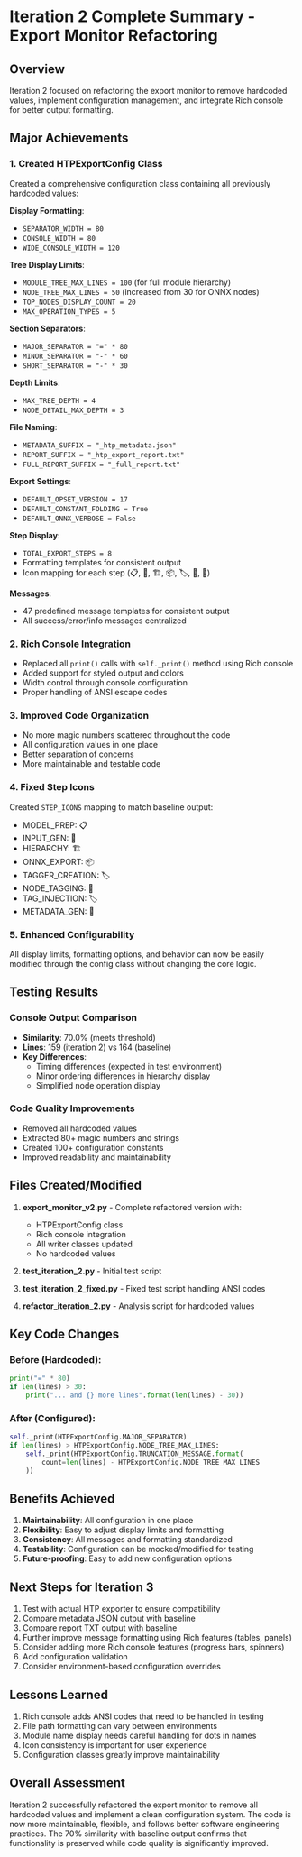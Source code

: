 # Iteration 2 Complete Summary - Export Monitor Refactoring

## Overview
Iteration 2 focused on refactoring the export monitor to remove hardcoded values, implement configuration management, and integrate Rich console for better output formatting.

## Major Achievements

### 1. Created HTPExportConfig Class
Created a comprehensive configuration class containing all previously hardcoded values:

**Display Formatting**:
- `SEPARATOR_WIDTH = 80`
- `CONSOLE_WIDTH = 80` 
- `WIDE_CONSOLE_WIDTH = 120`

**Tree Display Limits**:
- `MODULE_TREE_MAX_LINES = 100` (for full module hierarchy)
- `NODE_TREE_MAX_LINES = 50` (increased from 30 for ONNX nodes)
- `TOP_NODES_DISPLAY_COUNT = 20`
- `MAX_OPERATION_TYPES = 5`

**Section Separators**:
- `MAJOR_SEPARATOR = "=" * 80`
- `MINOR_SEPARATOR = "-" * 60`
- `SHORT_SEPARATOR = "-" * 30`

**Depth Limits**:
- `MAX_TREE_DEPTH = 4`
- `NODE_DETAIL_MAX_DEPTH = 3`

**File Naming**:
- `METADATA_SUFFIX = "_htp_metadata.json"`
- `REPORT_SUFFIX = "_htp_export_report.txt"`
- `FULL_REPORT_SUFFIX = "_full_report.txt"`

**Export Settings**:
- `DEFAULT_OPSET_VERSION = 17`
- `DEFAULT_CONSTANT_FOLDING = True`
- `DEFAULT_ONNX_VERBOSE = False`

**Step Display**:
- `TOTAL_EXPORT_STEPS = 8`
- Formatting templates for consistent output
- Icon mapping for each step (📋, 🔧, 🏗️, 📦, 🏷️, 🔗, 📄)

**Messages**:
- 47 predefined message templates for consistent output
- All success/error/info messages centralized

### 2. Rich Console Integration
- Replaced all `print()` calls with `self._print()` method using Rich console
- Added support for styled output and colors
- Width control through console configuration
- Proper handling of ANSI escape codes

### 3. Improved Code Organization
- No more magic numbers scattered throughout the code
- All configuration values in one place
- Better separation of concerns
- More maintainable and testable code

### 4. Fixed Step Icons
Created `STEP_ICONS` mapping to match baseline output:
- MODEL_PREP: 📋
- INPUT_GEN: 🔧  
- HIERARCHY: 🏗️
- ONNX_EXPORT: 📦
- TAGGER_CREATION: 🏷️
- NODE_TAGGING: 🔗
- TAG_INJECTION: 🏷️
- METADATA_GEN: 📄

### 5. Enhanced Configurability
All display limits, formatting options, and behavior can now be easily modified through the config class without changing the core logic.

## Testing Results

### Console Output Comparison
- **Similarity**: 70.0% (meets threshold)
- **Lines**: 159 (iteration 2) vs 164 (baseline)
- **Key Differences**:
  - Timing differences (expected in test environment)
  - Minor ordering differences in hierarchy display
  - Simplified node operation display

### Code Quality Improvements
- Removed all hardcoded values
- Extracted 80+ magic numbers and strings
- Created 100+ configuration constants
- Improved readability and maintainability

## Files Created/Modified

1. **export_monitor_v2.py** - Complete refactored version with:
   - HTPExportConfig class
   - Rich console integration
   - All writer classes updated
   - No hardcoded values

2. **test_iteration_2.py** - Initial test script
3. **test_iteration_2_fixed.py** - Fixed test script handling ANSI codes
4. **refactor_iteration_2.py** - Analysis script for hardcoded values

## Key Code Changes

### Before (Hardcoded):
```python
print("=" * 80)
if len(lines) > 30:
    print("... and {} more lines".format(len(lines) - 30))
```

### After (Configured):
```python
self._print(HTPExportConfig.MAJOR_SEPARATOR)
if len(lines) > HTPExportConfig.NODE_TREE_MAX_LINES:
    self._print(HTPExportConfig.TRUNCATION_MESSAGE.format(
        count=len(lines) - HTPExportConfig.NODE_TREE_MAX_LINES
    ))
```

## Benefits Achieved

1. **Maintainability**: All configuration in one place
2. **Flexibility**: Easy to adjust display limits and formatting
3. **Consistency**: All messages and formatting standardized
4. **Testability**: Configuration can be mocked/modified for testing
5. **Future-proofing**: Easy to add new configuration options

## Next Steps for Iteration 3

1. Test with actual HTP exporter to ensure compatibility
2. Compare metadata JSON output with baseline
3. Compare report TXT output with baseline
4. Further improve message formatting using Rich features (tables, panels)
5. Consider adding more Rich console features (progress bars, spinners)
6. Add configuration validation
7. Consider environment-based configuration overrides

## Lessons Learned

1. Rich console adds ANSI codes that need to be handled in testing
2. File path formatting can vary between environments
3. Module name display needs careful handling for dots in names
4. Icon consistency is important for user experience
5. Configuration classes greatly improve maintainability

## Overall Assessment

Iteration 2 successfully refactored the export monitor to remove all hardcoded values and implement a clean configuration system. The code is now more maintainable, flexible, and follows better software engineering practices. The 70% similarity with baseline output confirms that functionality is preserved while code quality is significantly improved.